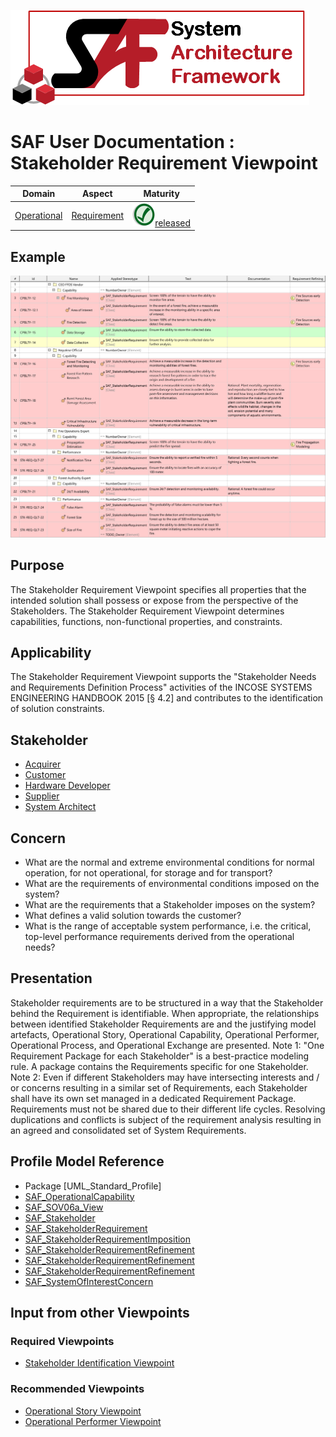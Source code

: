 ![System Architecture Framework](../diagrams/Logo_SAF.png)
# SAF User Documentation : Stakeholder Requirement Viewpoint
|**Domain**|**Aspect**|**Maturity**|
| --- | --- | --- |
|[Operational](../domains.md#Domain-Operational)|[Requirement](../aspects.md#Aspect-Requirement)|![Released](../diagrams/Symbol_confirmed.svg.png )[released](../using-saf/maturity.md#released)|
## Example
![Stakeholder Requirement Definition Table](../diagrams/Stakeholder-Requirement-Definition-Table.svg)
## Purpose
The Stakeholder Requirement Viewpoint specifies all properties that the intended solution shall possess or expose from the perspective of the Stakeholders. The Stakeholder Requirement Viewpoint determines capabilities, functions, non-functional properties, and constraints.
## Applicability
The Stakeholder Requirement Viewpoint supports the "Stakeholder Needs and Requirements Definition Process" activities of the INCOSE SYSTEMS ENGINEERING HANDBOOK 2015 [§ 4.2] and contributes to the identification of solution constraints.
## Stakeholder
* [Acquirer](../stakeholders.md#Acquirer)
* [Customer](../stakeholders.md#Customer)
* [Hardware Developer](../stakeholders.md#Hardware-Developer)
* [Supplier](../stakeholders.md#Supplier)
* [System Architect](../stakeholders.md#System-Architect)
## Concern
* What are the normal and extreme environmental conditions for normal operation, for not operational, for storage and for transport?
* What are the requirements of environmental conditions imposed on the system?
* What are the requirements that a Stakeholder imposes on the system?
* What defines a valid solution towards the customer?
* What is the range of acceptable system performance, i.e. the critical, top-level performance requirements derived from the operational needs?
## Presentation
Stakeholder requirements are to be structured in a way that the Stakeholder behind the Requirement is identifiable. When appropriate, the relationships between identified Stakeholder Requirements are and the justifying model artefacts, Operational Story, Operational Capability, Operational Performer, Operational Process, and Operational Exchange are presented.
Note 1: "One Requirement Package for each Stakeholder" is a best-practice modeling rule. A package contains the Requirements specific for one Stakeholder.
Note 2: Even if different Stakeholders may have intersecting interests and / or concerns resulting in a similar set of Requirements, each Stakeholder shall have its own set managed in a dedicated Requirement Package. Requirements must not be shared due to their different life cycles. Resolving duplications and conflicts is subject of the requirement analysis resulting in an agreed and consolidated set of System Requirements.

## Profile Model Reference
* Package [UML_Standard_Profile]
* [SAF_OperationalCapability](../stereotypes.md#SAF_OperationalCapability)
* [SAF_SOV06a_View](../stereotypes.md#SAF_SOV06a_View)
* [SAF_Stakeholder](../stereotypes.md#SAF_Stakeholder)
* [SAF_StakeholderRequirement](../stereotypes.md#SAF_StakeholderRequirement)
* [SAF_StakeholderRequirementImposition](../stereotypes.md#SAF_StakeholderRequirementImposition)
* [SAF_StakeholderRequirementRefinement](../stereotypes.md#SAF_StakeholderRequirementRefinement)
* [SAF_StakeholderRequirementRefinement](../stereotypes.md#SAF_StakeholderRequirementRefinement)
* [SAF_StakeholderRequirementRefinement](../stereotypes.md#SAF_StakeholderRequirementRefinement)
* [SAF_SystemOfInterestConcern](../stereotypes.md#SAF_SystemOfInterestConcern)
## Input from other Viewpoints
### Required Viewpoints
* [Stakeholder Identification Viewpoint](Stakeholder-Identification-Viewpoint.md)
### Recommended Viewpoints
* [Operational Story Viewpoint](Operational-Story-Viewpoint.md)
* [Operational Performer Viewpoint](Operational-Performer-Viewpoint.md)
